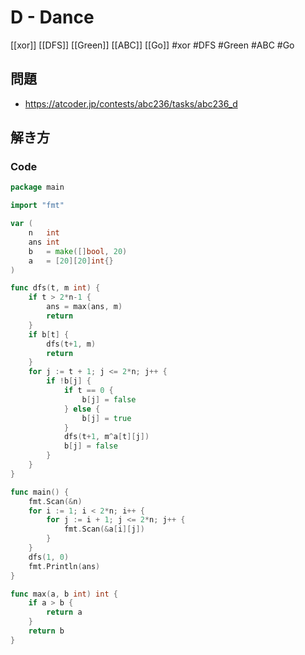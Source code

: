 # D - Dance
[[xor]] [[DFS]] [[Green]] [[ABC]] [[Go]]
#xor #DFS #Green #ABC #Go 

## 問題
- https://atcoder.jp/contests/abc236/tasks/abc236_d

## 解き方
### Code
```go
package main

import "fmt"

var (
	n   int
	ans int
	b   = make([]bool, 20)
	a   = [20][20]int{}
)

func dfs(t, m int) {
	if t > 2*n-1 {
		ans = max(ans, m)
		return
	}
	if b[t] {
		dfs(t+1, m)
		return
	}
	for j := t + 1; j <= 2*n; j++ {
		if !b[j] {
			if t == 0 {
				b[j] = false
			} else {
				b[j] = true
			}
			dfs(t+1, m^a[t][j])
			b[j] = false
		}
	}
}

func main() {
	fmt.Scan(&n)
	for i := 1; i < 2*n; i++ {
		for j := i + 1; j <= 2*n; j++ {
			fmt.Scan(&a[i][j])
		}
	}
	dfs(1, 0)
	fmt.Println(ans)
}

func max(a, b int) int {
	if a > b {
		return a
	}
	return b
}
```